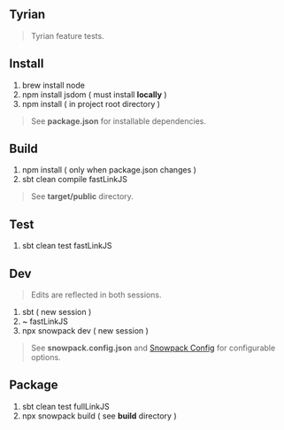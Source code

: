 Tyrian
------
>Tyrian feature tests.

Install
-------
1. brew install node
2. npm install jsdom ( must install **locally** )
3. npm install ( in project root directory )
>See **package.json** for installable dependencies.

Build
-----
1. npm install ( only when package.json changes )
2. sbt clean compile fastLinkJS
>See **target/public** directory.

Test
----
1. sbt clean test fastLinkJS

Dev
---
>Edits are reflected in both sessions.
1. sbt ( new session )
2. ~ fastLinkJS
3. npx snowpack dev ( new session )
>See **snowpack.config.json** and [Snowpack Config](https://www.snowpack.dev/reference/configuration) for configurable options.

Package
-------
1. sbt clean test fullLinkJS
2. npx snowpack build ( see **build** directory )